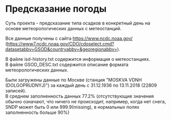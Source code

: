 # Предсказание погоды

Суть проекта - предсказание типа осадков в конкретный день на основе метеорологических данных с метеостанций.

Все данные получены с сайта https://www.ncdc.noaa.gov/
(https://www7.ncdc.noaa.gov/CDO/cdoselect.cmd?datasetabbv=GSOD&countryabbv=&georegionabbv=).

В файле isd-history.txt содержится информация о метеостанциях. <br>
В файле GSOD_DESC.txt содержится описание формата метеорологических данных.

Были загружены данные по Москве (станция "MOSKVA VDNH (DOLGOPRUDNYJ)") за каждый день с 31.12.1936 по 13.11.2018 (22809 записей). <br>
В среднем заполненность данных 77.2% (отсутствующие значения обычно означают, что ничего не происходит, например, когда нет снега, SNDP может быть 0 или 999.9(missing), в нормальных полях заполненность больше 90%)
